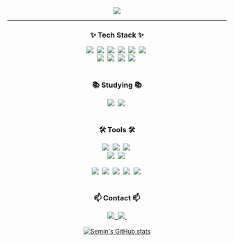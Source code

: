 <!--타이틀 부분-->
<div align="center">
  <img src="https://capsule-render.vercel.app/api?type=venom&color=timeGradient&height=300&section=header&text=Semin%20Park&desc=Have%20a%20nice%20day!&animation=twinkling&fontColor=ffffff&fontSize=45" />
</div>

<hr>

<!--내용 부분-->
<h3 align="center">✨ Tech Stack ✨</h3>
<div align="center">
  <img src="https://img.shields.io/badge/c-%2300599C.svg?style=for-the-badge&logo=c&logoColor=white" />&nbsp
  <img src="https://img.shields.io/badge/java-%23ED8B00.svg?style=for-the-badge&logo=openjdk&logoColor=white" />&nbsp
  <img src="https://img.shields.io/badge/python-3670A0?style=for-the-badge&logo=python&logoColor=ffdd54" />&nbsp
  <img src="https://img.shields.io/badge/dart-%230175C2.svg?style=for-the-badge&logo=dart&logoColor=white" />&nbsp
  <img src="https://img.shields.io/badge/kotlin-%237F52FF.svg?style=for-the-badge&logo=kotlin&logoColor=white" />&nbsp
  <img src="https://img.shields.io/badge/markdown-%23000000.svg?style=for-the-badge&logo=markdown&logoColor=white" />&nbsp  
</div>

<div align="center">
  <img src="https://img.shields.io/badge/html5-E34F26.svg?style=for-the-badge&logo=html5&logoColor=white" />&nbsp
  <img src="https://img.shields.io/badge/css3-%231572B6.svg?style=for-the-badge&logo=css3&logoColor=white" />&nbsp
  <img src="https://img.shields.io/badge/javascript-F7DF1E.svg?style=for-the-badge&logo=javascript&logoColor=20232a" />&nbsp
  <img src="https://img.shields.io/badge/php-%23777BB4.svg?style=for-the-badge&logo=php&logoColor=white" />&nbsp
</div>

<br>

<h3 align="center">📚 Studying 📚</h3>
<div align="center">
  <img src="https://img.shields.io/badge/swift-F54A2A?style=for-the-badge&logo=swift&logoColor=white" />&nbsp
  <img src="https://img.shields.io/badge/iOS-000000?style=for-the-badge&logo=ios&logoColor=white" />&nbsp
</div>

<br>

<h3 align="center">🛠 Tools 🛠</h3>
<div align="center">
  <img src="https://img.shields.io/badge/git-F05033.svg?style=for-the-badge&logo=git&logoColor=white" />&nbsp
  <img src="https://img.shields.io/badge/github-181717.svg?style=for-the-badge&logo=github&logoColor=white" />&nbsp
  <img src="https://img.shields.io/badge/Notion-F3F3F3.svg?style=for-the-badge&logo=notion&logoColor=black" />&nbsp
</div>

<div align="center">
  <img src="https://img.shields.io/badge/adobe%20photoshop-08253c.svg?style=for-the-badge&logo=adobe%20photoshop&logoColor=37abff" />&nbsp
  <img src="https://img.shields.io/badge/figma-F24E1E.svg?style=for-the-badge&logo=figma&logoColor=white" />&nbsp
</div>

<br>

<div align="center">
  <img src="https://img.shields.io/badge/VSCode-2C2C32.svg?style=for-the-badge&logo=visual-studio-code&logoColor=22ABF3" />&nbsp
  <img src="https://img.shields.io/badge/Visual%20Studio-5C2D91.svg?style=for-the-badge&logo=visual-studio&logoColor=white" />&nbsp
  <img src="https://img.shields.io/badge/android%20studio-346ac1?style=for-the-badge&logo=android%20studio&logoColor=white" />&nbsp
  <img src="https://img.shields.io/badge/Xcode-007ACC?style=for-the-badge&logo=Xcode&logoColor=white" />&nbsp
  <img src="https://img.shields.io/badge/IntelliJIDEA-000000.svg?style=for-the-badge&logo=intellij-idea&logoColor=white" />&nbsp
</div>

<br>

<h3 align="center">📫 Contact 📫</h3>
<div align="center">
  <a href="https://velog.io/@oka1313">
    <img src="https://img.shields.io/badge/Velog-1EBC8F?style=for-the-badge&logo=velog&logoColor=white" />&nbsp
  </a>
  <a href="mailto:tpals1127@naver.com">
    <img
      src="https://img.shields.io/badge/tpals1127@naver.com-D14836?style=for-the-badge&logo=gmail&logoColor=white"/>&nbsp
  </a>
</div>

<br>

<div align="center">
  <a href="https://github.com/ParkSemin/github-readme-stats">
      <img src="https://github-readme-stats.vercel.app/api?username=ParkSemin" alt="Semin's GitHub stats">
  </a>
</div>
